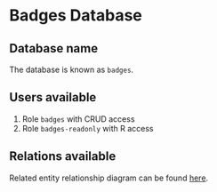 # Badges Database

## Database name

The database is known as `badges`.

## Users available

1. Role `badges` with CRUD access
2. Role `badges-readonly` with R access

## Relations available

Related entity relationship diagram can be found [here](https://gitlab.com/fedora/websites-apps/fedora-badges/database-models/-/blob/main/docs/BGDIAG.md).
